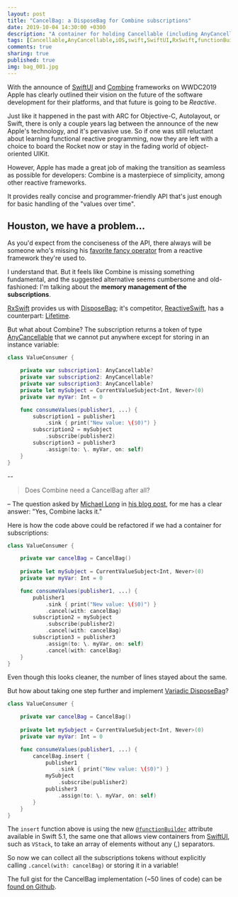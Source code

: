 ```yaml
---
layout: post
title: "CancelBag: a DisposeBag for Combine subscriptions"
date: 2019-10-04 14:30:00 +0300
description: "A container for holding Cancellable (including AnyCancellable) returned by Combine subscriptions. Inspired by DisposeBag from RxSwift"
tags: [Cancellable,AnyCancellable,iOS,swift,SwiftUI,RxSwift,functionBuilder]
comments: true
sharing: true
published: true
img: bag_001.jpg
---
```


With the announce of [SwiftUI](https://developer.apple.com/documentation/swiftui/) and [Combine](https://developer.apple.com/documentation/combine) frameworks on WWDC2019 Apple has clearly outlined their vision on the future of the software development for their platforms, and that future is going to be *Reactive*.

Just like it happened in the past with ARC for Objective-C, Autolayout, or Swift, there is only a couple years lag between the announce of the new Apple's technology, and it's pervasive use. So if one was still reluctant about learning functional reactive programming, now they are left with a choice to board the Rocket now or stay in the fading world of object-oriented UIKit.

However, Apple has made a great job of making the transition as seamless as possible for developers: Combine is a masterpiece of simplicity, among other reactive frameworks.

It provides really concise and programmer-friendly API that's just enough for basic handling of the "values over time".

## Houston, we have a problem…

As you'd expect from the conciseness of the API, there always will be someone who's missing his [favorite fancy operator](https://rxmarbles.com/) from a reactive framework they're used to.

I understand that. But it feels like Combine is missing something fundamental, and the suggested alternative seems cumbersome and old-fashioned: I'm talking about the **memory management of the subscriptions**.

[RxSwift](https://github.com/ReactiveX/RxSwift) provides us with [DisposeBag](https://github.com/ReactiveX/RxSwift/blob/master/RxSwift/Disposables/DisposeBag.swift); it's competitor, [ReactiveSwift](https://github.com/ReactiveCocoa/ReactiveSwift), has a counterpart: [Lifetime](https://github.com/ReactiveCocoa/ReactiveSwift/blob/master/Sources/Lifetime.swift).

But what about Combine? The subscription returns a token of type [AnyCancellable](https://developer.apple.com/documentation/combine/anycancellable) that we cannot put anywhere except for storing in an instance variable:

```swift
class ValueConsumer {

    private var subscription1: AnyCancellable?
    private var subscription2: AnyCancellable?
    private var subscription3: AnyCancellable?
    private let mySubject = CurrentValueSubject<Int, Never>(0)
    private var myVar: Int = 0

    func consumeValues(publisher1, ...) {
        subscription1 = publisher1
            .sink { print("New value: \($0)") }
        subscription2 = mySubject
            .subscribe(publisher2)
        subscription3 = publisher3
            .assign(to: \. myVar, on: self)
    }
}
```

--

> Does Combine need a CancelBag after all?

– The question asked by [Michael Long](http://twitter.com/michaellong) in [his blog post](https://medium.com/better-programming/swift-5-1-and-combine-memory-management-a-problem-14a3eb49f7ae), for me has a clear answer: "Yes, Combine lacks it."

Here is how the code above could be refactored if we had a container for subscriptions:

```swift
class ValueConsumer {

    private var cancelBag = CancelBag()
    
    private let mySubject = CurrentValueSubject<Int, Never>(0)
    private var myVar: Int = 0

    func consumeValues(publisher1, ...) {
        publisher1
            .sink { print("New value: \($0)") }
            .cancel(with: cancelBag)
        subscription2 = mySubject
            .subscribe(publisher2)
            .cancel(with: cancelBag)
        subscription3 = publisher3
            .assign(to: \. myVar, on: self)
            .cancel(with: cancelBag)
    }
}
```
Even though this looks cleaner, the number of lines stayed about the same.

But how about taking one step further and implement [Variadic DisposeBag](https://medium.com/@michaellong/rxswifty-and-his-variadic-disposebag-1682ecceaf41)?


```swift
class ValueConsumer {

    private var cancelBag = CancelBag()
    
    private let mySubject = CurrentValueSubject<Int, Never>(0)
    private var myVar: Int = 0

    func consumeValues(publisher1, ...) {
        cancelBag.insert {
            publisher1
                .sink { print("New value: \($0)") }
            mySubject
                .subscribe(publisher2)
            publisher3
                .assign(to: \. myVar, on: self)
        }
    }
}
```

The `insert` function above is using the new [`@functionBuilder`](https://blog.vihan.org/swift-function-builders/) attribute available in Swift 5.1, the same one that allows view containers from [SwiftUI](https://developer.apple.com/documentation/swiftui/), such as `VStack`, to take an array of elements without any (,) separators.

So now we can collect all the subscriptions tokens without explicitly calling `.cancel(with: cancelBag)` or storing it in a variable!

The full gist for the CancelBag implementation (~50 lines of code) can be [found on Github](https://gist.github.com/nalexn/9b53421f2900631176d7617e12eaa359).
